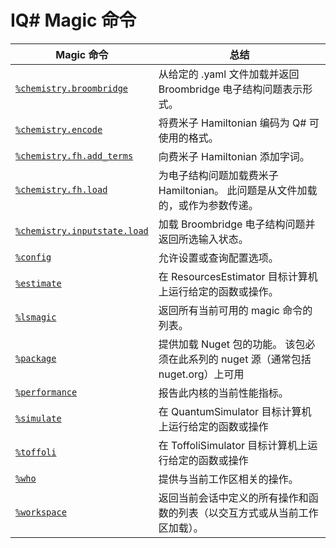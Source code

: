 # <a name="iq-magic-commands"></a>IQ# Magic 命令

| Magic 命令 | 总结 |
|---------------|---------|
| [`%chemistry.broombridge`](xref:microsoft.quantum.iqsharp.magic-ref.chemistry.broombridge) | 从给定的 .yaml 文件加载并返回 Broombridge 电子结构问题表示形式。 |
| [`%chemistry.encode`](xref:microsoft.quantum.iqsharp.magic-ref.chemistry.encode) | 将费米子 Hamiltonian 编码为 Q# 可使用的格式。 |
| [`%chemistry.fh.add_terms`](xref:microsoft.quantum.iqsharp.magic-ref.chemistry.fh.add_terms) | 向费米子 Hamiltonian 添加字词。 |
| [`%chemistry.fh.load`](xref:microsoft.quantum.iqsharp.magic-ref.chemistry.fh.load) | 为电子结构问题加载费米子 Hamiltonian。 此问题是从文件加载的，或作为参数传递。 |
| [`%chemistry.inputstate.load`](xref:microsoft.quantum.iqsharp.magic-ref.chemistry.inputstate.load) | 加载 Broombridge 电子结构问题并返回所选输入状态。 |
| [`%config`](xref:microsoft.quantum.iqsharp.magic-ref.config) | 允许设置或查询配置选项。 |
| [`%estimate`](xref:microsoft.quantum.iqsharp.magic-ref.estimate) | 在 ResourcesEstimator 目标计算机上运行给定的函数或操作。 |
| [`%lsmagic`](xref:microsoft.quantum.iqsharp.magic-ref.lsmagic) | 返回所有当前可用的 magic 命令的列表。 |
| [`%package`](xref:microsoft.quantum.iqsharp.magic-ref.package) | 提供加载 Nuget 包的功能。 该包必须在此系列的 nuget 源（通常包括 nuget.org）上可用 |
| [`%performance`](xref:microsoft.quantum.iqsharp.magic-ref.performance) | 报告此内核的当前性能指标。 |
| [`%simulate`](xref:microsoft.quantum.iqsharp.magic-ref.simulate) | 在 QuantumSimulator 目标计算机上运行给定的函数或操作 |
| [`%toffoli`](xref:microsoft.quantum.iqsharp.magic-ref.toffoli) | 在 ToffoliSimulator 目标计算机上运行给定的函数或操作 |
| [`%who`](xref:microsoft.quantum.iqsharp.magic-ref.who) | 提供与当前工作区相关的操作。 |
| [`%workspace`](xref:microsoft.quantum.iqsharp.magic-ref.workspace) | 返回当前会话中定义的所有操作和函数的列表（以交互方式或从当前工作区加载）。 |

